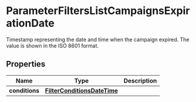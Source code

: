 

# ParameterFiltersListCampaignsExpirationDate

Timestamp representing the date and time when the campaign expired. The value is shown in the ISO 8601 format.

## Properties

| Name | Type | Description |
|------------ | ------------- | ------------- |
|**conditions** | [**FilterConditionsDateTime**](FilterConditionsDateTime.md) |  |



